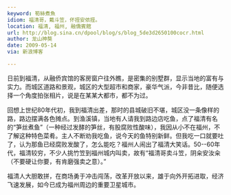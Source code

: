 ```yaml
---
keyword: 筍絲煮魚
idiom: 福清哥，戴斗笠，伓挃安侬挃。
location: 福清, 福州, 融僑賓館
url: http://blog.sina.cn/dpool/blog/s/blog_5de3d2650100cocr.html
author: 龙山神獒
date: 2009-05-14
via: 新浪博客

---
```

日前到福清，从融侨宾馆的客房窗户往外瞧，是密集的别墅群，显示当地的富有与实力。而城区道路和景观，城区的大型超市和商家，豪华气派，今非昔比，随便选择一个角度拍张相片，说是在某某大都市，都不为过。

回想上世纪80年代初，我到福清出差，那时的县城破旧不堪，城区没一条像样的路，路边摆满各色摊点。到渔溪镇，当地有人请我到路边店吃鱼，点了福清有名的“笋丝煮鱼”（一种经过发酵的笋丝，有股腐败性酸味），我因从小不在福州，不了解这种特色菜肴。主人不断劝我吃鱼，说今天的鱼特别新鲜。但我吃一口就要吐了，认为那鱼已经腐败发酸了，怎么能吃？福州人闹出了福清大笑话。50--60年代，福清较穷，不少人挑竹笠到福州城内叫卖，故有“福清哥卖斗笠，阴籴安汝籴（不要硬让你要，有肯磨强卖之意）。”

福清人大胆敢拼，在商场勇于冲击闯荡，改革开放以来，雄于向外开拓进取，经济飞速发展，如今已成为福州周边的重要卫星城市。
